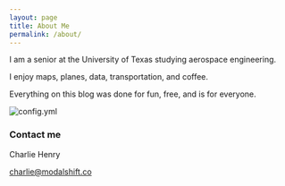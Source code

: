 ```yaml
---
layout: page
title: About Me
permalink: /about/
---
```


I am a senior at the University of Texas studying aerospace engineering. 

I enjoy maps, planes, data, transportation, and coffee.

Everything on this blog was done for fun, free, and is for everyone.

![config.yml]({{site.baseurl}}/images/me.jpg)


### Contact me

Charlie Henry

[charlie@modalshift.co](mailto:charlie@modalshift.co)
